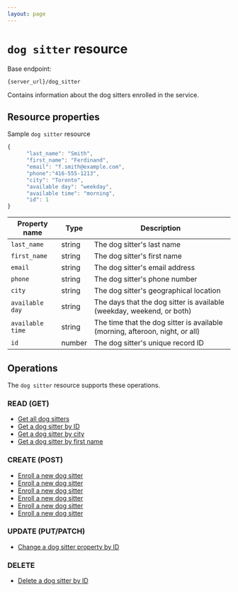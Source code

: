 ```yaml
---
layout: page
---
```

# `dog sitter` resource

Base endpoint:

```shell
{server_url}/dog_sitter
```

Contains information about the dog sitters enrolled in the service.

## Resource properties

Sample `dog sitter` resource

```js
{
      "last_name": "Smith",
      "first_name": "Ferdinand",
      "email": "f.smith@example.com",
      "phone":"416-555-1213",
      "city": "Toronto",
      "available day": "weekday",
      "available time": "morning",
      "id": 1
}
```

| Property name | Type | Description |
| ------------- | ----------- | ----------- |
| `last_name` | string | The dog sitter's last name |
| `first_name` | string | The dog sitter's first name |
| `email` | string | The dog sitter's email address |
| `phone` | string | The dog sitter's phone number |
| `city` | string | The dog sitter's geographical location |
| `available day` | string | The days that the dog sitter is available (weekday, weekend, or both)|
| `available time` | string | The time that the dog sitter is available (morning, afteroon, night, or all) |
| `id` | number | The dog sitter's unique record ID |

## Operations

The `dog sitter` resource supports these operations.

### READ (GET)

* [Get all dog sitters](get-all-dog-sitters.md)
* [Get a dog sitter by ID](get-sitter-by-id.md)
* [Get a dog sitter by city](get-sitter-by-city.md)
* [Get a dog sitter by first name](get-sitter-by-first-name.md)

### CREATE (POST)

* [Enroll a new dog sitter](../docs/tutorials/enroll-a-dog-sitter.md)
* [Enroll a new dog sitter](/docs/tutorials/enroll-a-dog-sitter.md)
* [Enroll a new dog sitter](docs/tutorials/enroll-a-dog-sitter.md)
* [Enroll a new dog sitter](/tutorials/enroll-a-dog-sitter.md)
* [Enroll a new dog sitter](tutorials/enroll-a-dog-sitter.md)
* [Enroll a new dog sitter](..tutorials/enroll-a-dog-sitter.md)

### UPDATE (PUT/PATCH)

* [Change a dog sitter property by ID](update-sitter-by-id.md)

### DELETE

* [Delete a dog sitter by ID](delete-sitter-by-id.md)